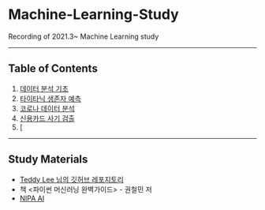# Machine-Learning-Study

Recording of 2021.3~ Machine Learning study

---
Table of Contents
---
1. [데이터 분석 기초](https://github.com/bbx8216/Machine-Learning-Study/blob/1177cb239fdb5b7d889cd34c84e42fc7e5953f78/%EB%8D%B0%EC%9D%B4%ED%84%B0%20%EB%B6%84%EC%84%9D%20%EA%B8%B0%EC%B4%88%20%EC%A0%95%EB%A6%AC.ipynb)   
2. [타이타닉 생존자 예측](https://github.com/bbx8216/Machine-Learning-Study/blob/1177cb239fdb5b7d889cd34c84e42fc7e5953f78/%ED%83%80%EC%9D%B4%ED%83%80%EB%8B%89%20%EC%83%9D%EC%A1%B4%EC%9E%90%20%EC%98%88%EC%B8%A1.ipynb)
3. [코로나 데이터 분석](https://github.com/bbx8216/Machine-Learning-Study/tree/main/Corona)
4. [신용카드 사기 검출](https://github.com/bbx8216/Machine-Learning-Study/blob/main/%EC%8B%A0%EC%9A%A9%EC%B9%B4%EB%93%9C%20%EC%82%AC%EA%B8%B0%20%EA%B2%80%EC%B6%9C.ipynb)
5. [

---
Study Materials
---
* [Teddy Lee 님의 깃허브 레포지토리](https://github.com/teddylee777/machine-learning)   
* 책 <파이썬 머신러닝 완벽가이드> - 권철민 저   
* [NIPA AI](https://2021nipa.elice.io/explore) 
